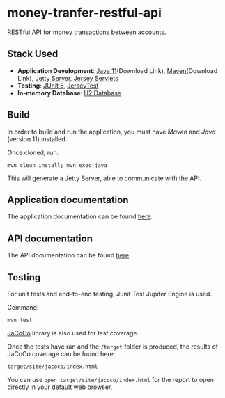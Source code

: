 # money-tranfer-restful-api

RESTful API for money transactions between accounts.

## Stack Used

- **Application Development**: [Java 11](https://www.oracle.com/technetwork/java/javase/downloads/jdk11-downloads-5066655.html)(Download Link), [Maven](https://maven.apache.org/download.cgi)(Download Link), [Jetty Server](https://en.wikipedia.org/wiki/Jetty_(web_server)), [Jersey Servlets](https://jersey.github.io/)
- **Testing**: [JUnit 5](https://junit.org/junit5/), [JerseyTest](https://jersey.github.io/documentation/latest/test-framework.html)
- **In-memory Database**: [H2 Database](https://www.h2database.com/html/main.html)

## Build

In order to build and run the application, you must have _Maven_ and _Java_ (version 11) installed.

Once cloned, run:

```
mvn clean install; mvn exec:java
```

This will generate a Jetty Server, able to communicate with the API.

## Application documentation

The application documentation can be found [here](DOCUMENT.md).

## API documentation

The API documentation can be found [here](api_docs/API.md).

## Testing

For unit tests and end-to-end testing, Junit Test Jupiter Engine is used.

Command:

```
mvn test
```

[JaCoCo](https://www.eclemma.org/jacoco/) library is also used for test coverage.

Once the tests have ran and the `/target` folder is produced, the results of
JaCoCo coverage can be found here:
```
target/site/jacoco/index.html
```

You can use `open target/site/jacoco/index.html` for the report to open
directly in your default web browser.
